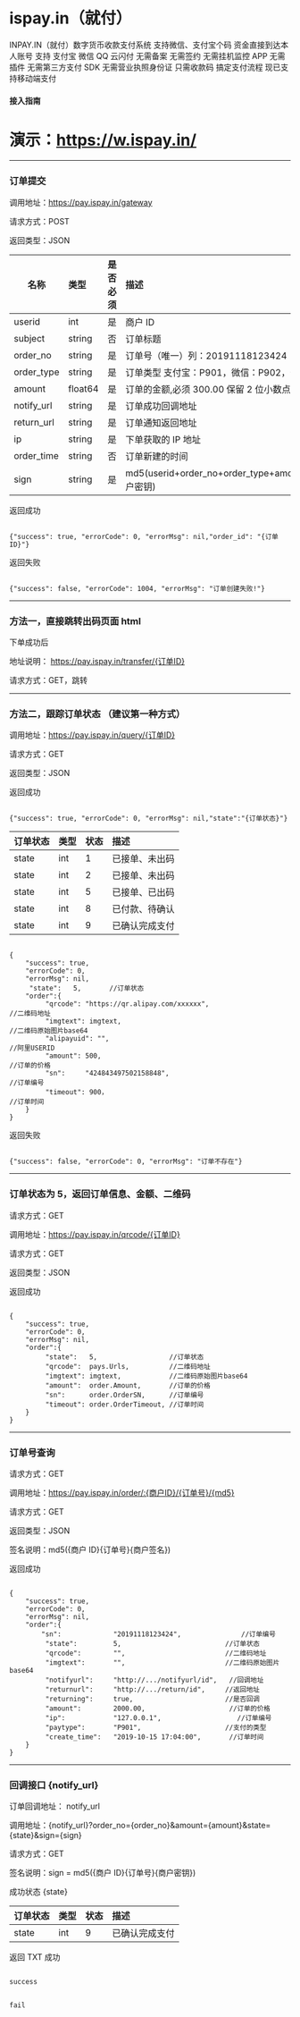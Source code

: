 # ispay.in（就付）

INPAY.IN（就付）数字货币收款支付系统
支持微信、支付宝个码 资金直接到达本人账号
支持 支付宝 微信 QQ 云闪付
无需备案
无需签约
无需挂机监控 APP
无需插件
无需第三方支付 SDK
无需营业执照身份证
只需收款码
搞定支付流程 现已支持移动端支付

#### 接入指南

# 演示：https://w.ispay.in/

---

### 订单提交

调用地址：https://pay.ispay.in/gateway

请求方式：POST

返回类型：JSON

| 名称       | 类型    | 是否必须 | 描述                                                       |
| ---------- | :------ | :------- | :--------------------------------------------------------- |
| userid     | int     | 是       | 商户 ID                                                    |
| subject    | string  | 否       | 订单标题                                                   |
| order_no   | string  | 是       | 订单号（唯一）列：20191118123424                           |
| order_type | string  | 是       | 订单类型 支付宝：P901，微信：P902，云闪付：P904            |
| amount     | float64 | 是       | 订单的金额,必须 300.00 保留 2 位小数点                     |
| notify_url | string  | 是       | 订单成功回调地址                                           |
| return_url | string  | 是       | 订单通知返回地址                                           |
| ip         | string  | 是       | 下单获取的 IP 地址                                         |
| order_time | string  | 否       | 订单新建的时间                                             |
| sign       | string  | 是       | md5(userid+order_no+order_type+amount+return_url+商户密钥) |

返回成功

```

{"success": true, "errorCode": 0, "errorMsg": nil,"order_id": "{订单 ID}"}

```

返回失败

```

{"success": false, "errorCode": 1004, "errorMsg": "订单创建失败!"}

```

---

### 方法一，直接跳转出码页面 html

下单成功后

地址说明： https://pay.ispay.in/transfer/{订单ID}

请求方式：GET，跳转

---

### 方法二，跟踪订单状态 （建议第一种方式）

调用地址：https://pay.ispay.in/query/{订单ID}

请求方式：GET

返回类型：JSON

返回成功

```

{"success": true, "errorCode": 0, "errorMsg": nil,"state":"{订单状态}"}

```

| 订单状态 | 类型 | 状态 | 描述           |
| -------- | :--- | :--- | :------------- |
| state    | int  | 1    | 已接单、未出码 |
| state    | int  | 2    | 已接单、未出码 |
| state    | int  | 5    | 已接单、已出码 |
| state    | int  | 8    | 已付款、待确认 |
| state    | int  | 9    | 已确认完成支付 |

```

{
    "success": true,
    "errorCode": 0,
    "errorMsg": nil,
     "state":   5,       //订单状态
    "order":{
         "qrcode": "https://qr.alipay.com/xxxxxx",                           //二维码地址
         "imgtext": imgtext,                                                 //二维码原始图片base64
         "alipayuid": "",                                                    //阿里USERID
         "amount": 500,                                                      //订单的价格
         "sn":     "424843497502158848",                                     //订单编号
         "timeout": 900，                                                    //订单时间
    }
}

```

返回失败

```

{"success": false, "errorCode": 0, "errorMsg": "订单不存在"}

```

---

### 订单状态为 5，返回订单信息、金额、二维码

请求方式：GET

调用地址：https://pay.ispay.in/qrcode/{订单ID}

请求方式：GET

返回类型：JSON

返回成功

```

{
    "success": true,
    "errorCode": 0,
    "errorMsg": nil,
    "order":{
         "state":   5,                  //订单状态
         "qrcode":  pays.Urls,          //二维码地址
         "imgtext": imgtext,            //二维码原始图片base64
         "amount":  order.Amount,       //订单的价格
         "sn":      order.OrderSN,      //订单编号
         "timeout": order.OrderTimeout, //订单时间
    }
}

```

---

### 订单号查询

请求方式：GET

调用地址：https://pay.ispay.in/order/:{商户ID}/{订单号}/{md5}

请求方式：GET

返回类型：JSON

签名说明：md5({商户 ID}{订单号}{商户签名})

返回成功

```

{
    "success": true,
    "errorCode": 0,
    "errorMsg": nil,
    "order":{
        "sn":             "20191118123424",               //订单编号
         "state":         5,                          //订单状态
         "qrcode":        "",                         //二维码地址
         "imgtext":       "",                         //二维码原始图片base64
         "notifyurl":     "http://.../notifyurl/id",   //回调地址
         "returnurl":     "http://.../return/id",     //返回地址
         "returning":     true,                       //是否回调
         "amount":        2000.00,                     //订单的价格
         "ip":            "127.0.0.1",                   //订单编号
         "paytype":       "P901",                     //支付的类型
         "create_time":   "2019-10-15 17:04:00",       //订单时间
    }
}

```

---

### 回调接口 {notify_url}

订单回调地址： notify_url

调用地址：{notify_url}?order_no={order_no}&amount={amount}&state={state}&sign={sign}

请求方式：GET

签名说明：sign = md5({商户 ID}{订单号}{商户密钥})

成功状态 {state}

| 订单状态 | 类型 | 状态 | 描述           |
| -------- | :--- | :--- | :------------- |
| state    | int  | 9    | 已确认完成支付 |

返回 TXT 成功

```

success

```

```

fail

```

